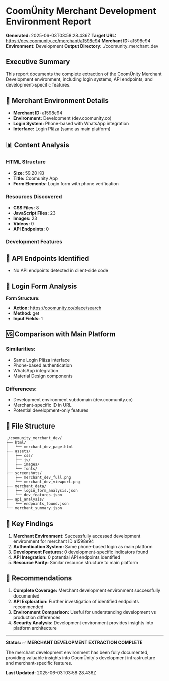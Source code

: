 
# CoomÜnity Merchant Development Environment Report

**Generated:** 2025-06-03T03:58:28.436Z
**Target URL:** https://dev.coomunity.co/merchant/a1598e94
**Merchant ID:** a1598e94
**Environment:** Development
**Output Directory:** ./coomunity_merchant_dev

## Executive Summary

This report documents the complete extraction of the CoomÜnity Merchant Development environment, including login systems, API endpoints, and development-specific features.

## 🏪 Merchant Environment Details

- **Merchant ID:** a1598e94
- **Environment:** Development (dev.coomunity.co)
- **Login System:** Phone-based with WhatsApp integration
- **Interface:** Login Pläza (same as main platform)

## 📊 Content Analysis

### HTML Structure
- **Size:** 59.20 KB
- **Title:** Coomunity App
- **Form Elements:** Login form with phone verification

### Resources Discovered
- **CSS Files:** 8
- **JavaScript Files:** 23
- **Images:** 23
- **Videos:** 0
- **API Endpoints:** 0

### Development Features


## 🔗 API Endpoints Identified
- No API endpoints detected in client-side code

## 📱 Login Form Analysis

**Form Structure:**
- **Action:** https://coomunity.co/place/search
- **Method:** get
- **Input Fields:** 1

## 🆚 Comparison with Main Platform

### Similarities:
- Same Login Pläza interface
- Phone-based authentication
- WhatsApp integration
- Material Design components

### Differences:
- Development environment subdomain (dev.coomunity.co)
- Merchant-specific ID in URL
- Potential development-only features

## 📂 File Structure

```
./coomunity_merchant_dev/
├── html/
│   └── merchant_dev_page.html
├── assets/
│   ├── css/
│   ├── js/
│   ├── images/
│   └── fonts/
├── screenshots/
│   ├── merchant_dev_full.png
│   └── merchant_dev_viewport.png
├── merchant_data/
│   ├── login_form_analysis.json
│   └── dev_features.json
├── api_analysis/
│   └── endpoints_found.json
└── merchant_summary.json
```

## 🎯 Key Findings

1. **Merchant Environment:** Successfully accessed development environment for merchant ID a1598e94
2. **Authentication System:** Same phone-based login as main platform
3. **Development Features:** 0 development-specific indicators found
4. **API Integration:** 0 potential API endpoints identified
5. **Resource Parity:** Similar resource structure to main platform

## 🚀 Recommendations

1. **Complete Coverage:** Merchant development environment successfully documented
2. **API Exploration:** Further investigation of identified endpoints recommended
3. **Environment Comparison:** Useful for understanding development vs production differences
4. **Security Analysis:** Development environment provides insights into platform architecture

---

**Status:** ✅ **MERCHANT DEVELOPMENT EXTRACTION COMPLETE**

The merchant development environment has been fully documented, providing valuable insights into CoomÜnity's development infrastructure and merchant-specific features.

**Last Updated:** 2025-06-03T03:58:28.436Z

